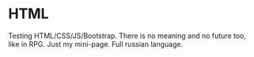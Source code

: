 # HTML
Testing HTML/CSS/JS/Bootstrap.
There is no meaning and no future too, like in RPG. Just my mini-page. Full russian language.
